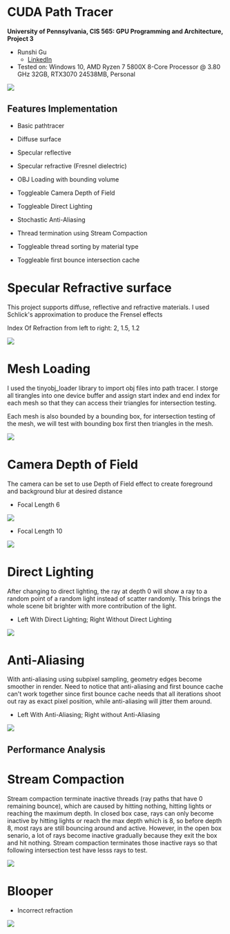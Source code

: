 CUDA Path Tracer
============================

**University of Pennsylvania, CIS 565: GPU Programming and Architecture, Project 3**

* Runshi Gu
  * [LinkedIn](https://www.linkedin.com/in/runshi-gu-445648194/)
* Tested on: Windows 10, AMD Ryzen 7 5800X 8-Core Processor @ 3.80 GHz 32GB, RTX3070 24538MB, Personal

![](img/Siggraph.png)

## Features Implementation
* Basic pathtracer

* Diffuse surface
* Specular reflective
* Specular refractive (Fresnel dielectric)
* OBJ Loading with bounding volume
* Toggleable Camera Depth of Field
* Toggleable Direct Lighting
* Stochastic Anti-Aliasing
* Thread termination using Stream Compaction
* Toggleable thread sorting by material type
* Toggleable first bounce intersection cache

# Specular Refractive surface

This project supports diffuse, reflective and refractive materials. I used Schlick's approximation to produce the Frensel effects

Index Of Refraction from left to right: 2, 1.5, 1.2

![](img/refractCompare.png)

# Mesh Loading

I used the tinyobj_loader library to import obj files into path tracer. I storge all tirangles into one device buffer and assign start index and end index for each mesh so that they can access their triangles for intersection testing. 

Each mesh is also bounded by a bounding box, for intersection testing of the mesh, we will test with bounding box first then triangles in the mesh.

![](img/car.png)

# Camera Depth of Field

The camera can be set to use Depth of Field effect to create foreground and background blur at desired distance

* Focal Length 6

![](img/focal6.png)

* Focal Length 10

![](img/focal10.png)

# Direct Lighting

After changing to direct lighting, the ray at depth 0 will show a ray to a random point of a random light instead of scatter randomly. This brings the whole scene bit brighter with more contribution of the light.

* Left With Direct Lighting; Right Without Direct Lighting

![](img/DirectLightCompare.png)

# Anti-Aliasing

With anti-aliasing using subpixel sampling, geometry edges become smoother in render. Need to notice that anti-aliasing and first bounce cache can't work together since first bounce cache needs that all iterations shoot out ray as exact pixel position, while anti-aliasing will jitter them around.

* Left With Anti-Aliasing; Right without Anti-Aliasing

![](img/AntiAliasingCompare.png)


## Performance Analysis

# Stream Compaction

Stream compaction terminate inactive threads (ray paths that have 0 remaining bounce), which are caused by hitting nothing, hitting lights or reaching the maximum depth. In closed box case, rays can only become inactive by hitting lights or reach the max depth which is 8, so before depth 8, most rays are still bouncing around and active. However, in the open box senario, a lot of rays become inactive gradually because they exit the box and hit nothing. Stream compaction terminates those inactive rays so that following intersection test have lesss rays to test. 

![](img/Graph.png)

# Blooper

* Incorrect refraction

![](img/blooper.png)